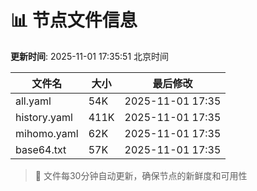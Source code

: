 # 📊 节点文件信息

**更新时间**: 2025-11-01 17:35:51 北京时间

| 文件名 | 大小 | 最后修改 |
|--------|------|----------|
| all.yaml | 54K | 2025-11-01 17:35 |
| history.yaml | 411K | 2025-11-01 17:35 |
| mihomo.yaml | 62K | 2025-11-01 17:35 |
| base64.txt | 57K | 2025-11-01 17:35 |

> 🔄 文件每30分钟自动更新，确保节点的新鲜度和可用性
